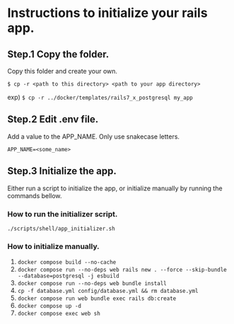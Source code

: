 # Instructions to initialize your rails app.
## Step.1 Copy the folder.
Copy this folder and create your own.

`$ cp -r <path to this directory> <path to your app directory>`

exp) `$ cp -r ../docker/templates/rails7_x_postgresql my_app`

## Step.2 Edit .env file.
Add a value to the APP_NAME.
Only use snakecase letters.
```
APP_NAME=<some_name>
```

## Step.3 Initialize the app.
Either run a script to initialize the app, or initialize manually by running the commands bellow.

### How to run the initializer script.
`./scripts/shell/app_initializer.sh`

### How to initialize manually.
1. `docker compose build --no-cache`
2. `docker compose run --no-deps web rails new . --force --skip-bundle --database=postgresql -j esbuild`
3. `docker compose run --no-deps web bundle install`
4. `cp -f database.yml config/database.yml && rm database.yml`
5. `docker compose run web bundle exec rails db:create`
6. `docker compose up -d`
7. `docker compose exec web sh`
